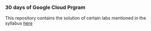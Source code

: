 ### 30 days of Google Cloud Prgram

This repository contains the solution of certain labs mentioned in the syllabus [here](https://events.withgoogle.com/30daysofgooglecloud/program-syllabus/#content)